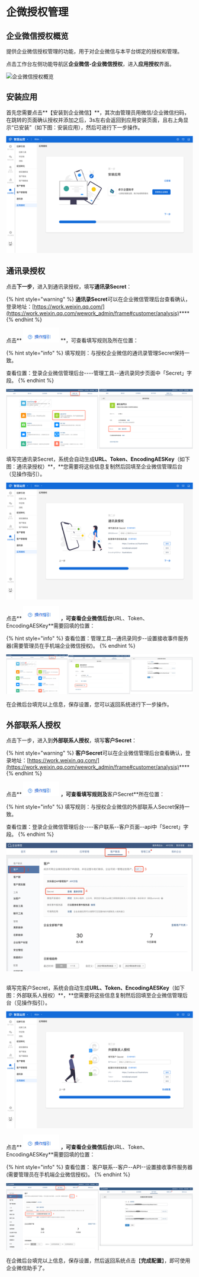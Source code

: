 # 企微授权管理

## 企业微信授权概览

提供企业微信授权管理的功能，用于对企业微信与本平台绑定的授权和管理。

点击工作台左侧功能导航区**企业微信-企业微信授权**，进入**应用授权**界面。

![企业微信授权概览](../.gitbook/assets/1630979917\(1\).jpg)

## 安装应用

首先您需要点击**【安装到企业微信】**，其次由管理员用微信/企业微信扫码，在跳转的页面确认授权并添加之后，3s左右会返回到应用安装页面，且右上角显示“已安装”（如下图：安装应用），然后可进行下一步操作。

![安装应用](../.gitbook/assets/应用授权-安装应用.png)

## 通讯录授权

点击**下一步**，进入到通讯录授权，填写**通讯录Secret**：

{% hint style="warning" %}
**通讯录Secret**可以在企业微信管理后台查看确认，登录地址：[https://work.weixin.qq.com/](https://work.weixin.qq.com/wework_admin/frame#customer/analysis)****
{% endhint %}

点击** **![](../.gitbook/assets/操作指引.jpg)** **，可查看填写规则及所在位置：

{% hint style="info" %}
填写规则：与授权企业微信的通讯录管理Secret保持一致。

查看位置：登录企业微信管理后台----管理工具--通讯录同步页面中「Secret」字段。
{% endhint %}

![](../.gitbook/assets/通讯录管理Secret.png)

填写完通讯录Secret，系统会自动生成**URL、Token、EncodingAESKey**（如下图：通讯录授权）**，**您需要将这些信息复制然后回填至企业微信管理后台（见操作指引）。

![通讯录授权](../.gitbook/assets/应用授权-通讯录授权.png)

点击** **![](../.gitbook/assets/操作指引.jpg)** **，可查看企业微信后台**URL、Token、EncodingAESKey**需要回填的位置：

{% hint style="info" %}
查看位置：管理工具--通讯录同步--设置接收事件服务器(需要管理员在手机端企业微信授权)。
{% endhint %}

![](../.gitbook/assets/回填通讯录.png)

在企微后台填完以上信息，保存设置，您可以返回系统进行下一步操作。

##  外部联系人授权

点击下一步，进入到**外部联系人授权**，填写**客户Secret**：

{% hint style="warning" %}
**客户Secret**可以在企业微信管理后台查看确认，登录地址：[https://work.weixin.qq.com/](https://work.weixin.qq.com/wework_admin/frame#customer/analysis)****
{% endhint %}

点击** **![](../.gitbook/assets/操作指引.jpg)** **，可查看填写规则及**客户Secret**所在位置：

{% hint style="info" %}
填写规则：与授权企业微信的外部联系人Secret保持一致。

查看位置：登录企业微信管理后台----客户联系--客户页面--api中「Secret」字段。
{% endhint %}

![](../.gitbook/assets/外部联系人Secret.png)

\
填写完客户Secret，系统会自动生成**URL、Token、EncodingAESKey**（如下图：外部联系人授权）**，**您需要将这些信息复制然后回填至企业微信管理后台（见操作指引）。

![外部联系人授权](../.gitbook/assets/应用授权-外部联系人授权.png)

点击** **![](../.gitbook/assets/操作指引.jpg)** **，可查看企业微信后台**URL、Token、EncodingAESKey**需要回填的位置：

{% hint style="info" %}
查看位置： 客户联系--客户--API--设置接收事件服务器(需要管理员在手机端企业微信授权)。
{% endhint %}

![](../.gitbook/assets/回填外部联系人.png)

在企微后台填完以上信息，保存设置，然后返回系统点击【**完成配置**】，即可使用企业微信助手了。



##

###
